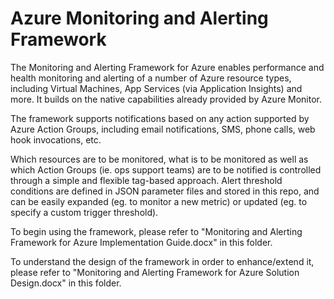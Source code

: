 
# Azure Monitoring and Alerting Framework

The Monitoring and Alerting Framework for Azure enables performance and health monitoring and alerting of a number of Azure resource types, including Virtual Machines, App Services (via Application Insights) and more.  It builds on the native capabilities already provided by Azure Monitor.  

The framework supports notifications based on any action supported by Azure Action Groups, including email notifications, SMS, phone calls, web hook invocations, etc.

Which resources are to be monitored, what is to be monitored as well as which Action Groups (ie. ops support teams) are to be notified is controlled through a simple and flexible tag-based approach. Alert threshold conditions are defined in JSON parameter files and stored in this repo, and can be easily expanded (eg. to monitor a new metric) or updated (eg. to specify a custom trigger threshold).

To begin using the framework, please refer to "Monitoring and Alerting Framework for Azure Implementation Guide.docx" in this folder.  

To understand the design of the framework in order to enhance/extend it, please refer to "Monitoring and Alerting Framework for Azure Solution Design.docx" in this folder.


